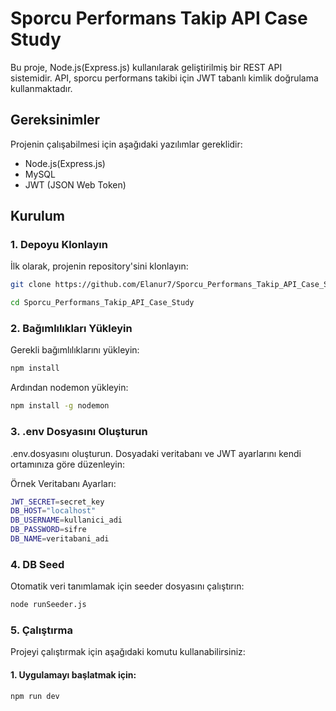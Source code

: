 # Sporcu Performans Takip API Case Study

Bu proje, Node.js(Express.js) kullanılarak geliştirilmiş bir REST API sistemidir. API, sporcu performans takibi için JWT tabanlı kimlik doğrulama kullanmaktadır.

## Gereksinimler

Projenin çalışabilmesi için aşağıdaki yazılımlar gereklidir:
- Node.js(Express.js)
- MySQL
- JWT (JSON Web Token)

## Kurulum

### 1. Depoyu Klonlayın

İlk olarak, projenin repository'sini klonlayın:

```bash
git clone https://github.com/Elanur7/Sporcu_Performans_Takip_API_Case_Study.git
```
```bash
cd Sporcu_Performans_Takip_API_Case_Study
```

### 2. Bağımlılıkları Yükleyin
Gerekli bağımlılıklarını yükleyin:
```bash
npm install
```
Ardından nodemon yükleyin:
```bash
npm install -g nodemon
```

### 3. .env Dosyasını Oluşturun
.env.dosyasını oluşturun. Dosyadaki veritabanı ve JWT ayarlarını kendi ortamınıza göre düzenleyin:

Örnek Veritabanı Ayarları:
```bash
JWT_SECRET=secret_key
DB_HOST="localhost"
DB_USERNAME=kullanici_adi
DB_PASSWORD=sifre
DB_NAME=veritabani_adi
```

### 4. DB Seed
Otomatik veri tanımlamak için seeder dosyasını çalıştırın:
```bash
node runSeeder.js
```

### 5. Çalıştırma
Projeyi çalıştırmak için aşağıdaki komutu kullanabilirsiniz:
#### 1. Uygulamayı başlatmak için:
```bash
npm run dev
```
